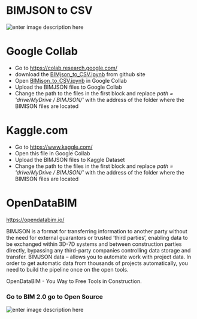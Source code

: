 # BIMJSON to CSV
![enter image description here](https://opendatabim.com/wp-content/uploads/2021/11/OpenDataBIM-3.jpg)

# Google Collab 

 - Go to https://colab.research.google.com/
 - download the [BIMjson_to_CSV.ipynb](https://github.com/OpenDataBIM/BIMJSON-to-CSV/blob/main/BIMjson_to_CSV.ipynb "BIMjson_to_CSV.ipynb") from github site
 - Open [BIMjson_to_CSV.ipynb](https://github.com/OpenDataBIM/BIMJSON-to-CSV/blob/main/BIMjson_to_CSV.ipynb "BIMjson_to_CSV.ipynb") in Google Collab 
 - Upload the BIMJSON files to Google Collab
 - Change the path to the files in the first block and replace *path = 'drive/MyDrive / BIMJSON/'* with the address of the folder where the BIMISON files are located

# Kaggle.com

 - Go to https://www.kaggle.com/
 - Open this file in Google Collab 
 - Upload the BIMJSON files to Kaggle Dataset
 - Change the path to the files in the first block and replace *path = 'drive/MyDrive / BIMJSON/'* with the address of the folder where the BIMISON files are located

# OpenDataBIM
https://opendatabim.io/


BIMJSON is a format for transferring information to another party without the need for external guarantors or trusted ‘third parties’, enabling data to be exchanged within 3D-7D systems and between construction parties directly, bypassing any third-party companies controlling data storage and transfer. BIMJSON data – allows you to automate work with project data. In order to get automatic data from thousands of projects automatically, you need to build the pipeline once on the open tools.

OpenDataBIM - You Way to Free Tools in Construction.

### Go to  BIM 2.0  go to  Open Source
![enter image description here](https://opendatabim.io/wp-content/uploads/2021/10/BIM20.jpg)

